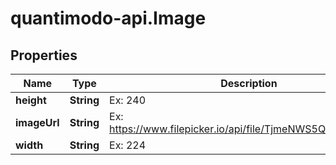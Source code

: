 # quantimodo-api.Image

## Properties
Name | Type | Description | Notes
------------ | ------------- | ------------- | -------------
**height** | **String** | Ex: 240 | 
**imageUrl** | **String** | Ex: https://www.filepicker.io/api/file/TjmeNWS5Q2SFmtJlUGLf | 
**width** | **String** | Ex: 224 | 


